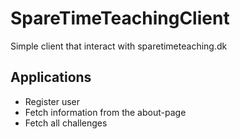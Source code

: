 # SpareTimeTeachingClient
Simple client that interact with sparetimeteaching.dk

## Applications
* Register user
* Fetch information from the about-page
* Fetch all challenges